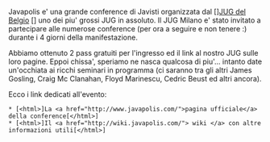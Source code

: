 Javapolis e' una grande conference di Javisti organizzata dal [<html>]<a href="http://www.bejug.org">JUG del Belgio</a> [</html>] uno dei piu' grossi JUG in assoluto. Il JUG Milano e' stato invitato a partecipare alle numerose conference (per ora a seguire e non tenere :) durante i 4 giorni della manifestazione. 

Abbiamo ottenuto 2 pass gratuiti per l'ingresso ed il link al nostro JUG sulle loro pagine. Eppoi chissa', speriamo ne nasca qualcosa di piu'... intanto date un'occhiata ai ricchi seminari in programma (ci saranno tra gli altri James Gosling, Craig Mc Clanahan, Floyd Marinescu, Cedric Beust ed altri ancora).

Ecco i link dedicati all'evento:

	* [<html>]La <a href="http://www.javapolis.com/">pagina ufficiale</a> della conference[</html>]
	* [<html>]Il <a href="http://wiki.javapolis.com/"> wiki </a> con altre informazioni utili[</html>]

